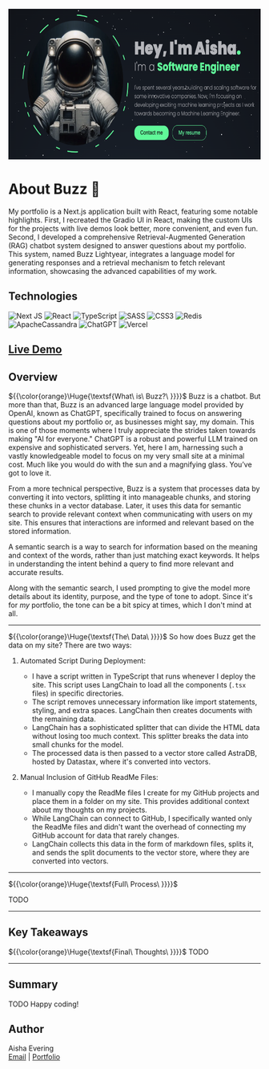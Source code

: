 <p align="center">
   <img src="https://github.com/AishaEvering/Portfolio_2/blob/main/header.png" height="300" width="600" alt="My Assistant Logo">
</p>

# About Buzz 🤖

My portfolio is a Next.js application built with React, featuring some notable highlights. First, I recreated the Gradio UI in React, making the custom UIs 
for the projects with live demos look better, more convenient, and even fun. Second, I developed a comprehensive Retrieval-Augmented Generation (RAG) chatbot 
system designed to answer questions about my portfolio. This system, named Buzz Lightyear, integrates a language model for generating responses and a retrieval 
mechanism to fetch relevant information, showcasing the advanced capabilities of my work.

## Technologies
![Next JS](https://img.shields.io/badge/Next-black?style=for-the-badge&logo=next.js&logoColor=white)
![React](https://img.shields.io/badge/react-%2320232a.svg?style=for-the-badge&logo=react&logoColor=%2361DAFB)
![TypeScript](https://img.shields.io/badge/typescript-%23007ACC.svg?style=for-the-badge&logo=typescript&logoColor=white)
![SASS](https://img.shields.io/badge/SASS-hotpink.svg?style=for-the-badge&logo=SASS&logoColor=white)
![CSS3](https://img.shields.io/badge/css3-%231572B6.svg?style=for-the-badge&logo=css3&logoColor=white)
![Redis](https://img.shields.io/badge/redis-%23DD0031.svg?style=for-the-badge&logo=redis&logoColor=white)
![ApacheCassandra](https://img.shields.io/badge/cassandra-%231287B1.svg?style=for-the-badge&logo=apache-cassandra&logoColor=white)
![ChatGPT](https://img.shields.io/badge/chatGPT-74aa9c?style=for-the-badge&logo=openai&logoColor=white)
![Vercel](https://img.shields.io/badge/vercel-%23000000.svg?style=for-the-badge&logo=vercel&logoColor=white)

## [Live Demo](https://aishaeportfolio.com/)

## Overview
${{\color{orange}\Huge{\textsf{What\ is\ Buzz?\ \}}}}\$
Buzz is a chatbot. But more than that, Buzz is an advanced large language model provided by OpenAI, known as ChatGPT, specifically trained to focus on answering questions about my portfolio or, as businesses might say, my domain. This is one of those moments where I truly appreciate the strides taken towards making "AI for everyone." ChatGPT is a robust and powerful LLM trained on expensive and sophisticated servers.  Yet, here I am, harnessing such a vastly knowledgeable model to focus on my very small site at a minimal cost. Much like you would do with the sun and a magnifying glass.  You’ve got to love it.

From a more technical perspective, Buzz is a system that processes data by converting it into vectors, splitting it into manageable chunks, and storing these chunks in a vector database. Later, it uses this data for semantic search to provide relevant context when communicating with users on my site. This ensures that interactions are informed and relevant based on the stored information.

A semantic search is a way to search for information based on the meaning and context of the words, rather than just matching exact keywords. It helps in understanding the intent behind a query to find more relevant and accurate results.

Along with the semantic search, I used prompting to give the model more details about its identity, purpose, and the type of tone to adopt. Since it's for *my* portfolio, the tone can be a bit spicy at times, which I don't mind at all.
***

${{\color{orange}\Huge{\textsf{The\ Data\ \}}}}\$
So how does Buzz get the data on my site? There are two ways:

1. Automated Script During Deployment:

   - I have a script written in TypeScript that runs whenever I deploy the site. This script uses LangChain to load all the components (`.tsx` files) in specific directories.
   - The script removes unnecessary information like import statements, styling, and extra spaces. LangChain then creates documents with the remaining data.
   - LangChain has a sophisticated splitter that can divide the HTML data without losing too much context. This splitter breaks the data into small chunks for the model.
   - The processed data is then passed to a vector store called AstraDB, hosted by Datastax, where it's converted into vectors.
     
2. Manual Inclusion of GitHub ReadMe Files:

   - I manually copy the ReadMe files I create for my GitHub projects and place them in a folder on my site. This provides additional context about my thoughts on my projects.
   - While LangChain can connect to GitHub, I specifically wanted only the ReadMe files and didn't want the overhead of connecting my GitHub account for data that rarely changes.
   - LangChain collects this data in the form of markdown files, splits it, and sends the split documents to the vector store, where they are converted into vectors.
***

${{\color{orange}\Huge{\textsf{Full\ Process\ \}}}}\$

TODO
***

## Key Takeaways
${{\color{orange}\Huge{\textsf{Final\ Thoughts\ \}}}}\$
TODO

***


## Summary

TODO
 Happy coding!

## Author

Aisha Evering  
[Email](<shovon3000g@gmail.com>) | [Portfolio](https://aishaeportfolio.com/)


